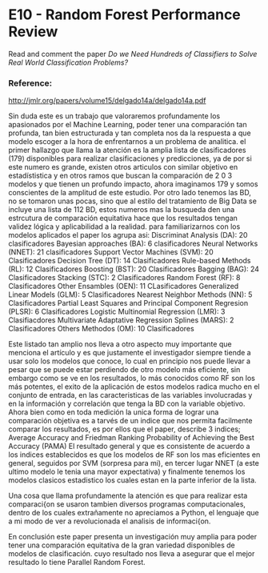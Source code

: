 # E10 - Random Forest Performance Review

Read and comment the paper *Do we Need Hundreds of Classifiers to Solve Real World Classification Problems?*

### Reference:
http://jmlr.org/papers/volume15/delgado14a/delgado14a.pdf


Sin duda este es un trabajo que valoraremos profundamente los apasionados por el Machine Learning, poder tener una comparación tan profunda, tan bien estructurada y tan completa nos da la respuesta a que modelo escoger a la hora de enfrentarnos a un problema de analitica. el primer hallazgo que llama la atención es la amplia lista de clasificadores (179) disponibles para realizar clasificaciones y predicciones, ya de por si este numero es grande, existen otros articulos con similar objetivo en estadístistica y en otros ramos que buscan la comparación de 2 0 3 modelos y que tienen un profundo impacto, ahora imaginamos 179 y somos conscientes de la amplitud de este estudio. Por otro lado tenemos las BD, no se tomaron unas pocas, sino que al estilo del tratamiento de Big Data se incluye una lista de 112 BD, estos numeros mas la busqueda den una estrcutura de comparación equitativa hace que los resultados tengan validez lógica y aplicabilidad a la realidad. para familiarizarnos con los modelos aplicados el paper los agrupa asi:
    Discriminat Analysis (DA): 20 clasificadores
    Bayesian approaches (BA): 6 clasificadores
    Neural Networks (NNET): 21 clasificadores
    Support Vector Machines (SVM): 20 Clasificadores
    Decision Tree (DT): 14 Clasificadores
    Rule-based Methods (RL): 12 Clasificadores
    Boosting (BST): 20 Clasificadores
    Bagging (BAG): 24 Clasificadores
    Stacking (STC): 2 Clasificadores
    Random Forest (RF): 8 Clasificadores
    Other Ensambles (OEN): 11 CLasificadores
    Generalized Linear Models (GLM): 5 Clasificadores
    Nearest Neighbor Methods (NN): 5 Clasificadores
    Partial Least Squares and Principal Component Regresion (PLSR): 6 Clasificadores
    Logistic Multinomial Regression (LMR): 3 Clasifiacdores
    Multivariate Adaptative Regression Splines (MARS): 2 Clasificadores
    Others Methodos (OM): 10 Clasificadores

Este listado tan amplio nos lleva a otro aspecto muy importante que menciona el artículo y es que justamente el investigador siempre tiende a usar solo los modelos que conoce, lo cual en principio nos puede llevar a pesar que se puede estar perdiendo de otro modelo más eficiente, sin embargo como se ve en los resultados, lo más conocidos como RF son los más potentes, el exito de la aplicación de estos modelos radica mucho en el conjunto de entrada, en las caracteristicas de las variables involucradas y en la información y correlación que tenga la BD con la variable objetivo.  Ahora bien como en toda medición la unica forma de lograr una comparación objetiva es a tarvés de un indice que nos permita facilmente comparar los resultados, es por ellos que el paper, describe 3 indices; 
Average Accuracy and Friedman Ranking
Probability of Achieving the Best Accuracy (PAMA)
El resultado general y que es consistente de acuerdo a los indices establecidos es que los modelos de RF son los mas eficientes en general, seguidos por SVM (sorpresa para mi), en tercer lugar NNET (a este ultimo modelo le tenia una mayor expectativa) y finalmente tenemos los modelos clasicos estadistico los cuales estan en la parte inferior de la lista.

Una cosa que llama profundamente la atención es que para realizar esta comparaci{on se usaron tambien diversos programas computacionales, dentro de los cuales extrañamente no apreciamos a Python, el lenguaje que a mi modo de ver a revolucionada el analisis de informaci{on.

En conclusión este paper presenta un investigación muy amplia para poder tener una comparación equitativa de la gran variedad disponibles de modelos de clasificación. cuyo resultado nos lleva a asegurar que el mejor resultado lo tiene Parallel Random Forest. 
